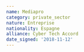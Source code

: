 ```yaml
---
name: Mediapro
category: private_sector
nature: Entreprise
nationality: Espagne
alliance: Cyber Tech Accord
date_signed: '2018-11-12'
---
```

    